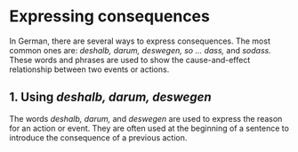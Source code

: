 # Expressing consequences
<!-- - Expressing consequences: *deshalb, darum, deswegen, so … dass, sodass.* – *(high)* -->



In German, there are several ways to express consequences. The most common ones are: *deshalb, darum, deswegen, so … dass,* and *sodass.* These words and phrases are used to show the cause-and-effect relationship between two events or actions.

## **1. Using *deshalb, darum, deswegen***

The words *deshalb, darum,* and *deswegen* are used to express the reason for an action or event. They are often used at the beginning of a sentence to introduce the consequence of a previous action.
